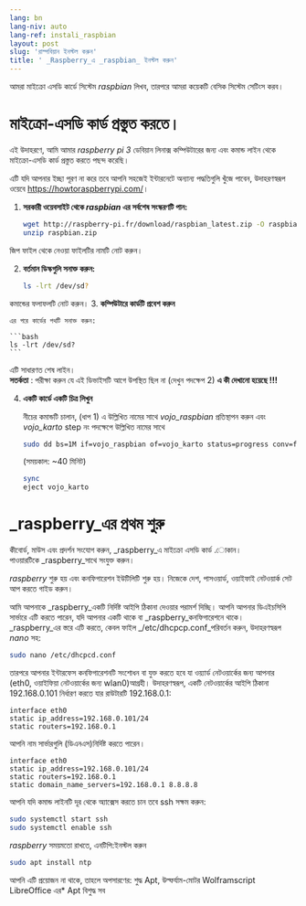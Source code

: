```yaml
---
lang: bn
lang-niv: auto
lang-ref: instali_raspbian
layout: post
slug: 'রাস্পবিয়ান ইনস্টল করুন'
title: ' _Raspberry_এ _raspbian_ ইনস্টল করুন'
---
```


আমরা মাইক্রো এসডি কার্ডে সিস্টেম _raspbian_ লিখব, তারপরে আমরা কয়েকটি বেসিক সিস্টেম সেটিংস করব। 


# মাইক্রো-এসডি কার্ড প্রস্তুত করতে।

এই উদাহরণে, আমি আমার _raspberry pi 3_ ডেবিয়ান লিনাক্স কম্পিউটারের জন্য এবং কমান্ড লাইন থেকে মাইক্রো-এসডি কার্ড প্রস্তুত করতে পছন্দ করেছি।

এটি যদি আপনার ইচ্ছা পূরণ না করে তবে আপনি সহজেই ইন্টারনেটে অন্যান্য পদ্ধতিগুলি খুঁজে পাবেন, উদাহরণস্বরূপ ওয়েবে <https://howtoraspberrypi.com/>।

 1. **সরকারী ওয়েবসাইট থেকে _raspbian_ এর সর্বশেষ সংস্করণটি পান:**



    ```bash
    wget http://raspberry-pi.fr/download/raspbian_latest.zip -O raspbian.zip
    unzip raspbian.zip
    ```
জিপ ফাইল থেকে নেওয়া ফাইলটির নামটি নোট করুন।
    
 2. **বর্তমান ডিস্কগুলি সনাক্ত করুন:**


    
    ```bash
    ls -lrt /dev/sd?
    ```
কমান্ডের ফলাফলটি নোট করুন।
3. **কম্পিউটারে কার্ডটি প্রবেশ করুন**
    
    এর পরে কার্ডের পথটি সনাক্ত করুন:
    
    ```bash
    ls -lrt /dev/sd?
    ```
এটি সাধারণত শেষ লাইন।  
    **সতর্কতা** : পরীক্ষা করুন যে এই ডিভাইসটি আগে উপস্থিত ছিল না \(দেখুন পদক্ষেপ 2\) **এ কী দেখানো হয়েছে !!!**

 4. **একটি কার্ডে একটি চিত্র লিখুন**



    নীচের কমান্ডটি চালান, (ধাপ 1) এ উল্লিখিত নামের সাথে _vojo\_raspbian_ প্রতিস্থাপন করুন এবং _vojo\_karto_ step নং পদক্ষেপে উল্লিখিত নামের সাথে
    
    ```bash
    sudo dd bs=1M if=vojo_raspbian of=vojo_karto status=progress conv=fsync
    ```
    (সময়কাল: ~40 মিনিট)
    
    ```bash
    sync
    eject vojo_karto
    ``` 


#  _raspberry_এর প্রথম শুরু
কীবোর্ড, মাউস এবং প্রদর্শন সংযোগ করুন, _raspberry_এ মাইক্রো এসডি কার্ড .োকান।  
পাওয়ারটিকে _raspberry_সাথে সংযুক্ত করুন।

 _raspberry_ শুরু হয় এবং কনফিগারেশন ইউটিলিটি শুরু হয়। নিজেকে দেশ, পাসওয়ার্ড, ওয়াইফাই নেটওয়ার্ক সেট আপ করতে গাইড করুন।

আমি আপনাকে _raspberry_একটি নির্দিষ্ট আইপি ঠিকানা দেওয়ার পরামর্শ দিচ্ছি। আপনি আপনার ডিএইচসিপি সার্ভারে এটি করতে পারেন, যদি আপনার একটি থাকে বা _raspberry_কনফিগারেশনে থাকে।  
 _raspberry_এর স্তরে এটি করতে, কেবল ফাইল _/etc/dhcpcp.conf_পরিবর্তন করুন, উদাহরণস্বরূপ _nano_ সহ:

```bash
sudo nano /etc/dhcpcd.conf
```

তারপরে আপনার ইন্টারফেস কনফিগারেশনটি সংশোধন বা যুক্ত করতে হবে যা ওয়্যার্ড নেটওয়ার্কের জন্য আপনার (eth0, ওয়াইফিয়া নেটওয়ার্কের জন্য wlan0)আগ্রহী। উদাহরণস্বরূপ, একটি নেটওয়ার্কের আইপি ঠিকানা 192.168.0.101 নির্ধারণ করতে যার রাউটারটি 192.168.0.1:

```
interface eth0
static ip_address=192.168.0.101/24
static routers=192.168.0.1
```
আপনি নাম সার্ভারগুলি (ডিএনএস)নির্দিষ্ট করতে পারেন। 

```
interface eth0
static ip_address=192.168.0.101/24
static routers=192.168.0.1
static domain_name_servers=192.168.0.1 8.8.8.8
```
আপনি যদি কমান্ড লাইনটি দূর থেকে অ্যাক্সেস করতে চান তবে ssh সক্ষম করুন:

```bash
sudo systemctl start ssh
sudo systemctl enable ssh
```

 _raspberry_ সময়মতো রাখতে, এনটিপি:ইনস্টল করুন

```bash
sudo apt install ntp
```

আপনি এটি প্রয়োজন না থাকে, তাহলে অপসারণের:
শুদ্ধ Apt, উল্ফর্যাম-মোটর Wolframscript LibreOffice এর*
Apt বিশুদ্ধ সব
